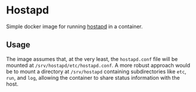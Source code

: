 Hostapd
=======

Simple docker image for running [hostapd](http://w1.fi/hostapd/) in a container.

Usage
-----

The image assumes that, at the very least, the `hostapd.conf` file will be
mounted at `/srv/hostapd/etc/hostapd.conf`.  A more robust approach would be to
mount a directory at `/srv/hostapd` containing subdirectories like `etc`, `run`,  and
`log`, allowing the container to share status information with the host.
